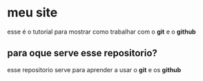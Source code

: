 # meu site
esse é o tutorial para mostrar como trabalhar com o **git** e o **github**

## para oque serve esse repositorio?
esse repositorio serve para aprender a usar o **git** e os **github**
